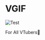 # VGIF

![Test](https://github.com/i544c/vgif/workflows/Test/badge.svg?branch=master)

For All VTubers🙏
